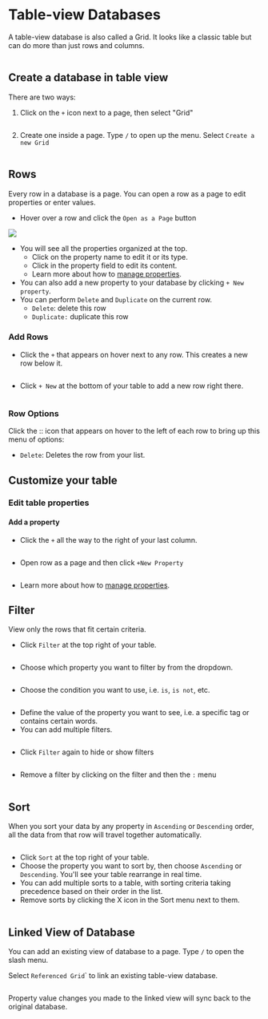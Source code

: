# Table-view Databases

A table-view database is also called a Grid. It looks like a classic table but can do more than just rows and columns.

<figure><img src="../../.gitbook/assets/appflowy_light_mode_databases.png" alt=""><figcaption></figcaption></figure>

## Create a database in table view

There are two ways:

1.  Click on the `+` icon next to a page, then select "Grid"

    <figure><img src="../../.gitbook/assets/image (10).png" alt=""><figcaption></figcaption></figure>
2. Create one inside a page. Type `/` to open up the menu. Select `Create a new Grid`

<figure><img src="../../.gitbook/assets/image (3) (2).png" alt=""><figcaption></figcaption></figure>

## Rows&#x20;

Every row in a database is a page. You can open a row as a page to edit properties or enter values.

* Hover over a row and click the `Open as a Page` button

![](<../../.gitbook/assets/image (7).png>)

* You will see all the properties organized at the top.
  * Click on the property name to edit it or its type.
  * Click in the property field to edit its content.
  * Learn more about how to [manage properties](../databases/manage-properties.md).
* You can also add a new property to your database by clicking `+ New property`.
* You can perform `Delete` and `Duplicate` on the current row.
  * `Delete`: delete this row
  * `Duplicate:` duplicate this row



### Add Rows

* Click the `+` that appears on hover next to any row. This creates a new row below it.

<figure><img src="../../.gitbook/assets/image (19).png" alt=""><figcaption></figcaption></figure>

* Click `+ New` at the bottom of your table to add a new row right there.

<figure><img src="../../.gitbook/assets/image (8) (2).png" alt=""><figcaption></figcaption></figure>

### Row Options

Click the :: icon that appears on hover to the left of each row to bring up this menu of options:

* `Delete`: Deletes the row from your list.



## Customize your table

### Edit table properties

#### Add a property

* Click the `+` all the way to the right of your last column.

<figure><img src="../../.gitbook/assets/image (18).png" alt=""><figcaption></figcaption></figure>

* Open row as a page and then click `+New Property`

<figure><img src="../../.gitbook/assets/image (9).png" alt=""><figcaption></figcaption></figure>

* Learn more about how to [manage properties](../databases/manage-properties.md).

## Filter

View only the rows that fit certain criteria.

* Click `Filter` at the top right of your table.

<figure><img src="../../.gitbook/assets/image (4).png" alt=""><figcaption></figcaption></figure>

* Choose which property you want to filter by from the dropdown.

<figure><img src="../../.gitbook/assets/image (2) (2).png" alt=""><figcaption></figcaption></figure>

* Choose the condition you want to use, i.e. `is`, `is not`, etc.

<figure><img src="../../.gitbook/assets/image (5).png" alt=""><figcaption></figcaption></figure>

* Define the value of the property you want to see, i.e. a specific tag or contains certain words.
* You can add multiple filters.

<figure><img src="../../.gitbook/assets/image (8).png" alt=""><figcaption></figcaption></figure>

* Click `Filter` again to hide or show filters

<figure><img src="../../.gitbook/assets/image (3).png" alt=""><figcaption></figcaption></figure>

* Remove a filter by clicking on the filter and then the `:` menu

<figure><img src="../../.gitbook/assets/image (12).png" alt=""><figcaption></figcaption></figure>



## Sort

When you sort your data by any property in `Ascending` or `Descending` order, all the data from that row will travel together automatically.

<figure><img src="../../.gitbook/assets/image (6).png" alt=""><figcaption></figcaption></figure>

* Click `Sort` at the top right of your table.
* Choose the property you want to sort by, then choose `Ascending` or `Descending`. You'll see your table rearrange in real time.
* You can add multiple sorts to a table, with sorting criteria taking precedence based on their order in the list.
* Remove sorts by clicking the X icon in the Sort menu next to them.

<figure><img src="../../.gitbook/assets/image (20).png" alt=""><figcaption></figcaption></figure>

## Linked View of Database

You can add an existing view of database to a page. Type `/` to open the slash menu.&#x20;

Select `Referenced Grid`\` to link an existing table-view database.

<figure><img src="../../.gitbook/assets/image (22).png" alt=""><figcaption></figcaption></figure>

Property value changes you made to the linked view will sync back to the original database.&#x20;



